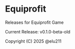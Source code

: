 # Equiprofit
Releases for Equiprofit Game

Current Release: v0.1.0-beta-old

Copyright (C) 2025 @elu211
